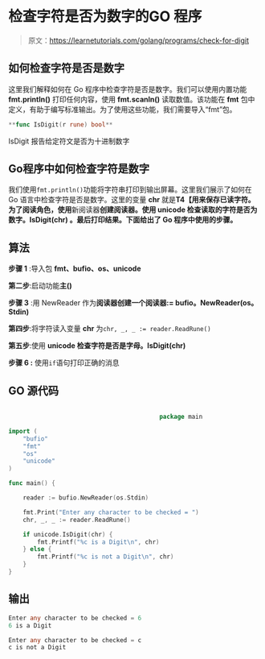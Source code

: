 # 检查字符是否为数字的GO 程序

> 原文：<https://learnetutorials.com/golang/programs/check-for-digit>

## 如何检查字符是否是数字

这里我们解释如何在 Go 程序中检查字符是否是数字。我们可以使用内置功能 **fmt.println()** 打印任何内容，使用 **fmt.scanln()** 读取数值。该功能在 **fmt** 包中定义，有助于编写标准输出。为了使用这些功能，我们需要导入“fmt”包。

```go
**func IsDigit(r rune) bool** 

```

IsDigit 报告给定符文是否为十进制数字

## Go程序中如何检查字符是数字

我们使用`fmt.println()`功能将字符串打印到输出屏幕。这里我们展示了如何在 Go 语言中检查字符是否是数字。这里的变量 **chr** 就是**T4【用来保存已读字符。为了阅读角色，使用**新阅读器**创建阅读器。使用 **unicode 检查读取的字符是否为数字。IsDigit(chr)** 。最后打印结果。下面给出了 Go 程序中使用的步骤。**

## 算法

**步骤 1** :导入包 **fmt、bufio、os、unicode**

**第二步**:启动功能**主()**

**步骤 3** :用 NewReader 作为**阅读器创建一个阅读器:= bufio。NewReader(os。Stdin)**

**第四步**:将字符读入变量 **chr** 为`chr, _, _ := reader.ReadRune()`

**第五步**:使用 **unicode 检查字符是否是字母。IsDigit(chr)**

****步骤 6** :** 使用`if`语句打印正确的消息

## GO 源代码

```go

                                          package main

import (
    "bufio"
    "fmt"
    "os"
    "unicode"
)

func main() {

    reader := bufio.NewReader(os.Stdin)

    fmt.Print("Enter any character to be checked = ")
    chr, _, _ := reader.ReadRune()

    if unicode.IsDigit(chr) {
        fmt.Printf("%c is a Digit\n", chr)
    } else {
        fmt.Printf("%c is not a Digit\n", chr)
    }
}

```

## 输出

```go
Enter any character to be checked = 6
6 is a Digit

Enter any character to be checked = c
c is not a Digit 
```